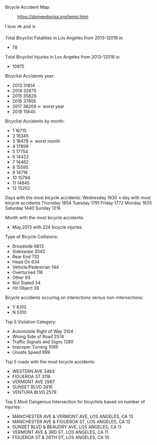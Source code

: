 Bicycle Accident Map: 
>https://doineedavisa.org/temp.html

I love :bike: and :coffee:

Total Bicyclist Fatalities in Los Angeles from 2013-12018 is: 
* 78

Total Bicyclist Injuries in Los Angeles from 2013-12018 is: 
* 10975

Bicyclist Accidents year: 
- 2013    31814
- 2014    32675
- 2015    35829
- 2016    37855
- 2017    38209 <- worst year
- 2018    15645

Bicyclist Accidents by month: 
- 1     16715
- 2     16345
- 3     18478 <- worst month
- 4     17699
- 5     17754
- 6     14422
- 7     14462
- 8     15595
- 9     14716
- 10    15794
- 11    14845
- 12    15202

Days with the most bicycle accidents:
Wednesday    1930 <-day with most bicycle accidents
Thursday     1854
Tuesday      1791
Friday       1772
Monday       1635
Saturday     1440
Sunday       1216

Month with the most bicycle accidents: 
- May,2013 with 224 bicycle injuries

Type of Bicycle Collisions:
- Broadside             6813
- Sideswipe             3042
- Rear End               732
- Head On                634
- Vehicle/Pedestrian     144
- Overturned             118
- Other                   93
- Not Stated              34
- Hit Object              28

Bicycle accidents occuring on interections versus non-intersections:
- Y    6310
- N    5310

Top 5 Violation Category:
- Automobile Right of Way                                        3104
- Wrong Side of Road                                             2574
- Traffic Signals and Signs                                      1280
- Improper Turning                                               1095
- Unsafe Speed                                                    699

Top 5 roads with the most bicycle accidents:
- WESTERN AVE       3483
- FIGUEROA ST       3116
- VERMONT AVE       2987
- SUNSET BLVD       2816
- VENTURA BLVD      2579

Top 5 Most Dangerous Intersection for bicyclists based on number of injuries:
- MANCHESTER AVE & VERMONT AVE, LOS ANGELES, CA    13
- MANCHESTER AVE & FIGUEROA ST, LOS ANGELES, CA    12
- SUNSET BLVD & BEAUDRY AVE, LOS ANGELES, CA       11
- VERMONT AVE & 3RD ST, LOS ANGELES, CA            11
- FIGUEROA ST & 28TH ST, LOS ANGELES, CA           10


